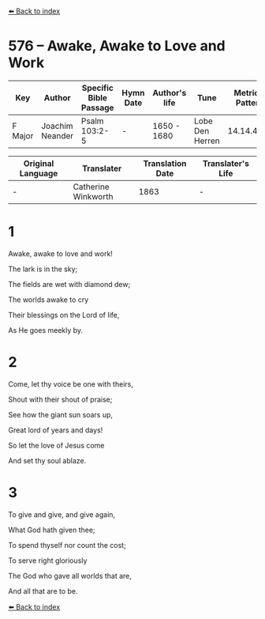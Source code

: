 [⬅️ Back to index](../README.md)

# 576 – Awake, Awake to Love and Work

Key | Author   | Specific Bible Passage     |Hymn Date |Author's life |Tune |Metrical Pattern   |Composer/Source                                                                                        
-- | --------- | ---------------------------|----------|--------------|-----|-------------------|-------------   
F Major  | Joachim Neander      | Psalm 103:2-5 | -  | 1650 - 1680 | Lobe Den Herren | 14.14.4.7.8 | Chorale Book for England, 1863 

Original Language | Translater | Translation Date   | Translater's Life     
----------------- | --------- | --------------------|-------------   
\-  | Catherine Winkworth      | 1863 | -  | 1827 - 1878 



# 1

Awake, awake to love and work!

The lark is in the sky;

The fields are wet with diamond dew;

The worlds awake to cry

Their blessings on the Lord of life,

As He goes meekly by.



# 2

Come, let thy voice be one with theirs,

Shout with their shout of praise;

See how the giant sun soars up,

Great lord of years and days!

So let the love of Jesus come

And set thy soul ablaze.



# 3

To give and give, and give again,

What God hath given thee;

To spend thyself nor count the cost;

To serve right gloriously

The God who gave all worlds that are,

And all that are to be.

[⬅️ Back to index](../README.md)
